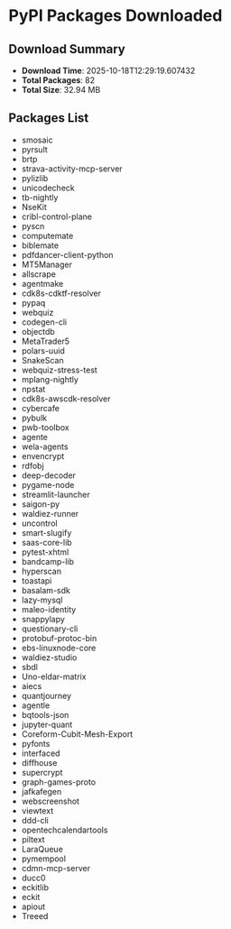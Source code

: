 # PyPI Packages Downloaded

## Download Summary
- **Download Time**: 2025-10-18T12:29:19.607432
- **Total Packages**: 82
- **Total Size**: 32.94 MB

## Packages List
- smosaic
- pyrsult
- brtp
- strava-activity-mcp-server
- pylizlib
- unicodecheck
- tb-nightly
- NseKit
- cribl-control-plane
- pyscn
- computemate
- biblemate
- pdfdancer-client-python
- MT5Manager
- allscrape
- agentmake
- cdk8s-cdktf-resolver
- pypaq
- webquiz
- codegen-cli
- objectdb
- MetaTrader5
- polars-uuid
- SnakeScan
- webquiz-stress-test
- mplang-nightly
- npstat
- cdk8s-awscdk-resolver
- cybercafe
- pybulk
- pwb-toolbox
- agente
- wela-agents
- envencrypt
- rdfobj
- deep-decoder
- pygame-node
- streamlit-launcher
- saigon-py
- waldiez-runner
- uncontrol
- smart-slugify
- saas-core-lib
- pytest-xhtml
- bandcamp-lib
- hyperscan
- toastapi
- basalam-sdk
- lazy-mysql
- maleo-identity
- snappylapy
- questionary-cli
- protobuf-protoc-bin
- ebs-linuxnode-core
- waldiez-studio
- sbdl
- Uno-eldar-matrix
- aiecs
- quantjourney
- agentle
- bqtools-json
- jupyter-quant
- Coreform-Cubit-Mesh-Export
- pyfonts
- interfaced
- diffhouse
- supercrypt
- graph-games-proto
- jafkafegen
- webscreenshot
- viewtext
- ddd-cli
- opentechcalendartools
- piltext
- LaraQueue
- pymempool
- cdmn-mcp-server
- ducc0
- eckitlib
- eckit
- apiout
- Treeed
